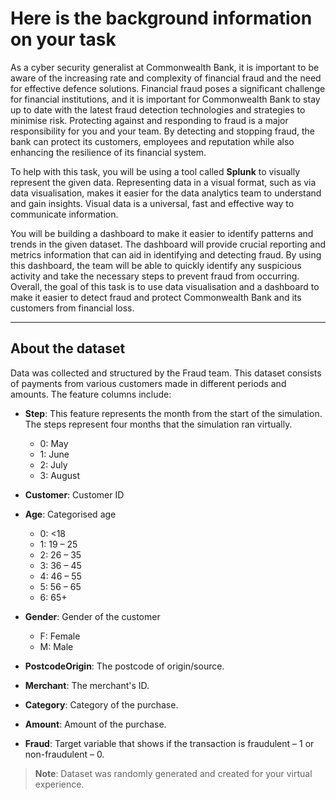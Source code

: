 # Here is the background information on your task

As a cyber security generalist at Commonwealth Bank, it is important to be aware of the increasing rate and complexity of financial fraud and the need for effective defence solutions. Financial fraud poses a significant challenge for financial institutions, and it is important for Commonwealth Bank to stay up to date with the latest fraud detection technologies and strategies to minimise risk. Protecting against and responding to fraud is a major responsibility for you and your team. By detecting and stopping fraud, the bank can protect its customers, employees and reputation while also enhancing the resilience of its financial system.

To help with this task, you will be using a tool called **Splunk** to visually represent the given data. Representing data in a visual format, such as via data visualisation, makes it easier for the data analytics team to understand and gain insights. Visual data is a universal, fast and effective way to communicate information.

You will be building a dashboard to make it easier to identify patterns and trends in the given dataset. The dashboard will provide crucial reporting and metrics information that can aid in identifying and detecting fraud. By using this dashboard, the team will be able to quickly identify any suspicious activity and take the necessary steps to prevent fraud from occurring. Overall, the goal of this task is to use data visualisation and a dashboard to make it easier to detect fraud and protect Commonwealth Bank and its customers from financial loss.

---

## About the dataset

Data was collected and structured by the Fraud team. This dataset consists of payments from various customers made in different periods and amounts. The feature columns include:

- **Step**: This feature represents the month from the start of the simulation. The steps represent four months that the simulation ran virtually.
  - 0: May  
  - 1: June  
  - 2: July  
  - 3: August

- **Customer**: Customer ID  
- **Age**: Categorised age
  - 0: <18  
  - 1: 19 – 25  
  - 2: 26 – 35  
  - 3: 36 – 45  
  - 4: 46 – 55  
  - 5: 56 – 65  
  - 6: 65+

- **Gender**: Gender of the customer  
  - F: Female  
  - M: Male

- **PostcodeOrigin**: The postcode of origin/source.  
- **Merchant**: The merchant's ID.  
- **Category**: Category of the purchase.  
- **Amount**: Amount of the purchase.  
- **Fraud**: Target variable that shows if the transaction is fraudulent – 1 or non-fraudulent – 0.

> **Note**: Dataset was randomly generated and created for your virtual experience.
